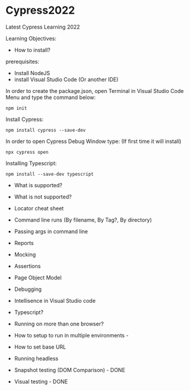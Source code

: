 # Cypress2022
Latest Cypress Learning 2022

Learning Objectives:

- How to install?

prerequisites:
- Install NodeJS 
- install Visual Studio Code (Or another IDE)

In order to create the package.json, open Terminal in Visual Studio Code Menu and type the command below:

```
npm init
```

Install Cypress:

```
npm install cypress --save-dev
```

In order to open Cypress Debug Window type:
(If first time it will install)

```
npx cypress open
```

Installing Typescript:

```
npm install --save-dev typescript
```

- What is supported?
- What is not supported?

- Locator cheat sheet
- Command line runs (By filename, By Tag?, By directory)
- Passing args in command line
- Reports
- Mocking
- Assertions
- Page Object Model
- Debugging
- Intellisence in Visual Studio code
- Typescript?
- Running on more than one browser?
- How to setup to run in multiple environments - 
- How to set base URL
- Running headless
- Snapshot testing (DOM Comparison) - DONE
- Visual testing - DONE
